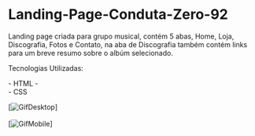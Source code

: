 # Landing-Page-Conduta-Zero-92

<p>Landing page criada para grupo musical, contém 5 abas, Home, Loja, Discografia, Fotos e Contato, na aba de Discografia também contém links para um breve resumo sobre o albúm selecionado.</p>
<p>Tecnologias Utilizadas:</p>
- HTML 
- <br>
- CSS

[<img src="LandingPageCZ92.gif" alt="GifDesktop">]
<br>
<br>
[<img src="LandingPageCZ92-responsivo" alt="GifMobile">]



